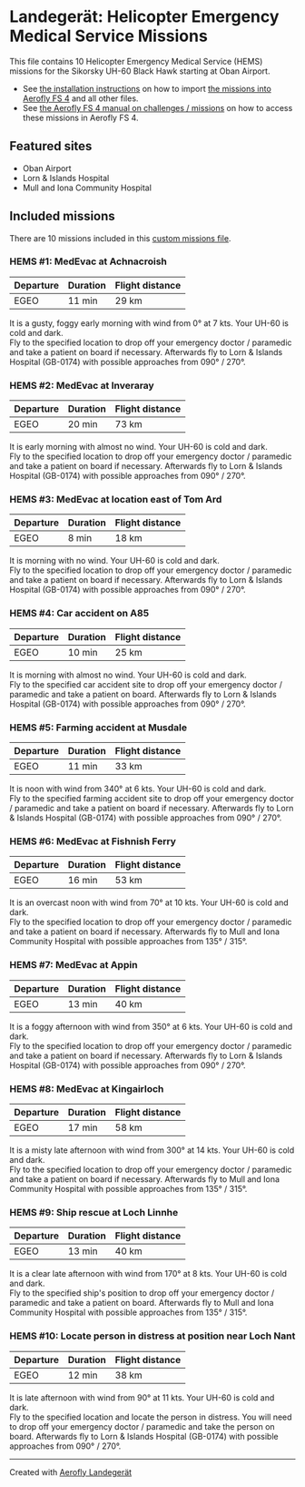 # Landegerät: Helicopter Emergency Medical Service Missions

This file contains 10 Helicopter Emergency Medical Service (HEMS) missions for the Sikorsky UH-60 Black Hawk starting at Oban Airport.

- See [the installation instructions](https://fboes.github.io/aerofly-missions/docs/generic-installation.html) on how to import [the missions into Aerofly FS 4](missions/custom_missions_user.tmc) and all other files.
- See [the Aerofly FS 4 manual on challenges / missions](https://www.aerofly.com/tutorials/missions/) on how to access these missions in Aerofly FS 4.

## Featured sites

- Oban Airport
- Lorn & Islands Hospital
- Mull and Iona Community Hospital

## Included missions

There are 10 missions included in this [custom missions file](missions/custom_missions_user.tmc).

### HEMS #1: MedEvac at Achnacroish

| Departure | Duration | Flight distance |
| --------- | -------- | --------------- |
| EGEO      | 11 min   | 29 km           |

It is a gusty, foggy early morning with wind from 0° at 7 kts. Your UH-60 is cold and dark.  
Fly to the specified location to drop off your emergency doctor / paramedic and take a patient on board if necessary. Afterwards fly to Lorn & Islands Hospital (GB-0174) with possible approaches from 090° / 270°.

### HEMS #2: MedEvac at Inveraray

| Departure | Duration | Flight distance |
| --------- | -------- | --------------- |
| EGEO      | 20 min   | 73 km           |

It is early morning with almost no wind. Your UH-60 is cold and dark.  
Fly to the specified location to drop off your emergency doctor / paramedic and take a patient on board if necessary. Afterwards fly to Lorn & Islands Hospital (GB-0174) with possible approaches from 090° / 270°.

### HEMS #3: MedEvac at location east of Tom Ard

| Departure | Duration | Flight distance |
| --------- | -------- | --------------- |
| EGEO      | 8 min    | 18 km           |

It is morning with no wind. Your UH-60 is cold and dark.  
Fly to the specified location to drop off your emergency doctor / paramedic and take a patient on board if necessary. Afterwards fly to Lorn & Islands Hospital (GB-0174) with possible approaches from 090° / 270°.

### HEMS #4: Car accident on A85

| Departure | Duration | Flight distance |
| --------- | -------- | --------------- |
| EGEO      | 10 min   | 25 km           |

It is morning with almost no wind. Your UH-60 is cold and dark.  
Fly to the specified car accident site to drop off your emergency doctor / paramedic and take a patient on board. Afterwards fly to Lorn & Islands Hospital (GB-0174) with possible approaches from 090° / 270°.

### HEMS #5: Farming accident at Musdale

| Departure | Duration | Flight distance |
| --------- | -------- | --------------- |
| EGEO      | 11 min   | 33 km           |

It is noon with wind from 340° at 6 kts. Your UH-60 is cold and dark.  
Fly to the specified farming accident site to drop off your emergency doctor / paramedic and take a patient on board if necessary. Afterwards fly to Lorn & Islands Hospital (GB-0174) with possible approaches from 090° / 270°.

### HEMS #6: MedEvac at Fishnish Ferry

| Departure | Duration | Flight distance |
| --------- | -------- | --------------- |
| EGEO      | 16 min   | 53 km           |

It is an overcast noon with wind from 70° at 10 kts. Your UH-60 is cold and dark.  
Fly to the specified location to drop off your emergency doctor / paramedic and take a patient on board if necessary. Afterwards fly to Mull and Iona Community Hospital with possible approaches from 135° / 315°.

### HEMS #7: MedEvac at Appin

| Departure | Duration | Flight distance |
| --------- | -------- | --------------- |
| EGEO      | 13 min   | 40 km           |

It is a foggy afternoon with wind from 350° at 6 kts. Your UH-60 is cold and dark.  
Fly to the specified location to drop off your emergency doctor / paramedic and take a patient on board if necessary. Afterwards fly to Lorn & Islands Hospital (GB-0174) with possible approaches from 090° / 270°.

### HEMS #8: MedEvac at Kingairloch

| Departure | Duration | Flight distance |
| --------- | -------- | --------------- |
| EGEO      | 17 min   | 58 km           |

It is a misty late afternoon with wind from 300° at 14 kts. Your UH-60 is cold and dark.  
Fly to the specified location to drop off your emergency doctor / paramedic and take a patient on board if necessary. Afterwards fly to Mull and Iona Community Hospital with possible approaches from 135° / 315°.

### HEMS #9: Ship rescue at Loch Linnhe

| Departure | Duration | Flight distance |
| --------- | -------- | --------------- |
| EGEO      | 13 min   | 40 km           |

It is a clear late afternoon with wind from 170° at 8 kts. Your UH-60 is cold and dark.  
Fly to the specified ship's position to drop off your emergency doctor / paramedic and take a patient on board. Afterwards fly to Mull and Iona Community Hospital with possible approaches from 135° / 315°.

### HEMS #10: Locate person in distress at position near Loch Nant

| Departure | Duration | Flight distance |
| --------- | -------- | --------------- |
| EGEO      | 12 min   | 38 km           |

It is late afternoon with wind from 90° at 11 kts. Your UH-60 is cold and dark.  
Fly to the specified location and locate the person in distress. You will need to drop off your emergency doctor / paramedic and take the person on board. Afterwards fly to Lorn & Islands Hospital (GB-0174) with possible approaches from 090° / 270°.

---

Created with [Aerofly Landegerät](https://github.com/fboes/aerofly-patterns)
